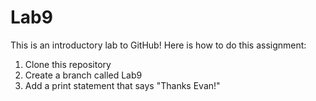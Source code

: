 # Lab9
This is an introductory lab to GitHub!
Here is how to do this assignment:
<ol>
<li>Clone this repository</li>
<li>Create a branch called Lab9</li>
<li>Add a print statement that says "Thanks Evan!"</li>
</ol>